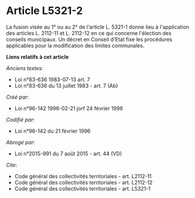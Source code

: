 # Article L5321-2

La fusion visée au 1° ou au 2° de l'article L. 5321-1 donne lieu à l'application des articles L. 2112-11 et L. 2112-12 en ce
qui concerne l'élection des conseils municipaux. Un décret en Conseil d'Etat fixe les procédures applicables pour la
modification des limites communales.

**Liens relatifs à cet article**

_Anciens textes_:

  - Loi n°83-636 1983-07-13 art. 7
  - Loi n°83-636 du 13 juillet 1983 - art. 7 (Ab)

_Créé par_:

  - Loi n°96-142 1996-02-21 jorf 24 février 1996

_Codifié par_:

  - Loi n°96-142 du 21 février 1996

_Abrogé par_:

  - Loi n°2015-991 du 7 août 2015 - art. 44 (VD)

_Cite_:

  - Code général des collectivités territoriales - art. L2112-11
  - Code général des collectivités territoriales - art. L2112-12
  - Code général des collectivités territoriales - art. L5321-1
